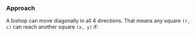 ### Approach

A bishop can move diagonally in all 4 directions. That means any square `(r, c)` can reach another square `(x, y)` if:
